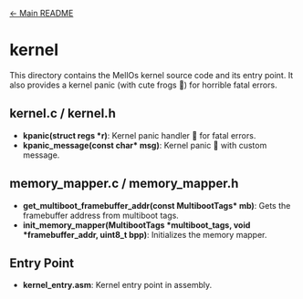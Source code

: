 [← Main README](../README.md)

# kernel

This directory contains the MellOs kernel source code and its entry point. It also provides a kernel panic (with cute frogs :frog:) for horrible fatal errors.

## kernel.c / kernel.h
- **kpanic(struct regs \*r)**: Kernel panic handler :frog: for fatal errors.
- **kpanic_message(const char\* msg)**: Kernel panic :frog: with custom message.

## memory_mapper.c / memory_mapper.h
- **get_multiboot_framebuffer_addr(const MultibootTags\* mb)**: Gets the framebuffer address from multiboot tags.
- **init_memory_mapper(MultibootTags \*multiboot_tags, void \*framebuffer_addr, uint8_t bpp)**: Initializes the memory mapper.

## Entry Point
- **kernel_entry.asm**: Kernel entry point in assembly.
